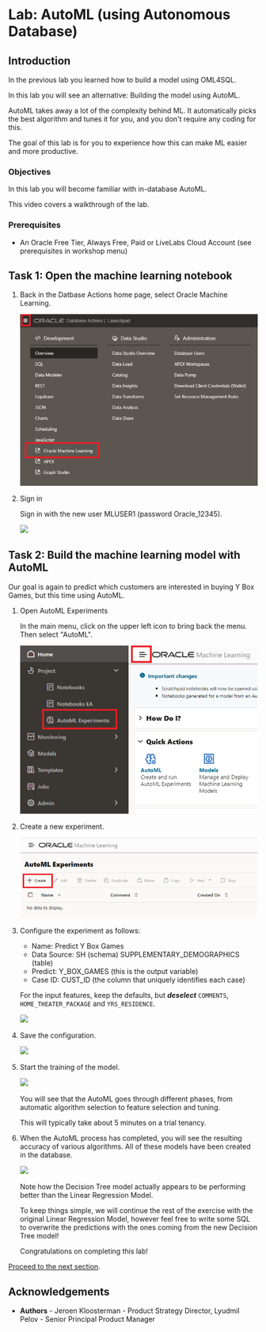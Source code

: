 # Lab: AutoML (using Autonomous Database)

## Introduction

In the previous lab you learned how to build a model using OML4SQL.

In this lab you will see an alternative: Building the model using AutoML.

AutoML takes away a lot of the complexity behind ML. It automatically picks the best algorithm and tunes it for you, and you don't require any coding for this.

The goal of this lab is for you to experience how this can make ML easier and more productive.

### Objectives

In this lab you will become familiar with in-database AutoML.

This video covers a walkthrough of the lab.

[](youtube:qvQF0u5Axi0)

### Prerequisites

* An Oracle Free Tier, Always Free, Paid or LiveLabs Cloud Account (see prerequisites in workshop menu)

## Task 1: Open the machine learning notebook

1. Back in the Datbase Actions home page, select Oracle Machine Learning.

   ![](images/open-ml.png)

2. Sign in

   Sign in with the new user MLUSER1 (password Oracle_12345).

   ![](images/sign-in-mluser.png)

## Task 2: Build the machine learning model with AutoML

Our goal is again to predict which customers are interested in buying Y Box Games, but this time using AutoML.

1. Open AutoML Experiments

   In the main menu, click on the upper left icon to bring back the menu. Then select "AutoML".

   ![](images/open-automl.png)

2. Create a new experiment.

    ![](images/create-exp.png)

3. Configure the experiment as follows:

   - Name: Predict Y Box Games
   - Data Source: SH (schema) SUPPLEMENTARY\_DEMOGRAPHICS (table)
   - Predict: Y\_BOX\_GAMES (this is the output variable)
   - Case ID: CUST\_ID (the column that uniquely identifies each case)

   For the input features, keep the defaults, but **_deselect_** <code>COMMENTS</code>, <code>HOME_THEATER_PACKAGE</code> and <code>YRS_RESIDENCE</code>.

    ![](images/exp-settings.png)

4. Save the configuration.

    ![](images/exp-save.png)

5. Start the training of the model.

    ![](images/start-training.png)

   You will see that the AutoML goes through different phases, from automatic algorithm selection to feature selection and tuning.

   This will typically take about 5 minutes on a trial tenancy.

6. When the AutoML process has completed, you will see the resulting accuracy of various algorithms. All of these models have been created in the database.

    ![](images/result-automl.png)

   Note how the Decision Tree model actually appears to be performing better than the Linear Regression Model.

   To keep things simple, we will continue the rest of the exercise with the original Linear Regression Model, however feel free to write some SQL to overwrite the predictions with the ones coming from the new Decision Tree model!

   Congratulations on completing this lab!

[Proceed to the next section](#next).

## Acknowledgements
* **Authors** - Jeroen Kloosterman - Product Strategy Director, Lyudmil Pelov - Senior Principal Product Manager
